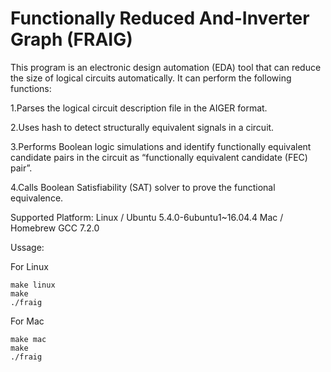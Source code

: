 Functionally Reduced And-Inverter Graph (FRAIG)
===
This program is an electronic design automation (EDA) tool that can reduce the size of logical circuits automatically. It can perform the following functions:

1.Parses the logical circuit description file in the AIGER format.

2.Uses hash to detect structurally equivalent signals in a circuit.

3.Performs Boolean logic simulations and identify functionally equivalent candidate pairs in the circuit as “functionally equivalent candidate (FEC) pair”.

4.Calls Boolean Satisfiability (SAT) solver to prove the functional equivalence.


Supported Platform:
  Linux / Ubuntu 5.4.0-6ubuntu1~16.04.4
  Mac / Homebrew GCC 7.2.0
  
Ussage:

  For Linux
  ```
  make linux
  make
  ./fraig
  ```
  For Mac
  ```
  make mac
  make
  ./fraig
  ```
  
